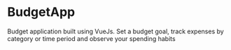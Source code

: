 # BudgetApp
Budget application built using VueJs. Set a budget goal, track expenses by category or time period and observe your spending habits
